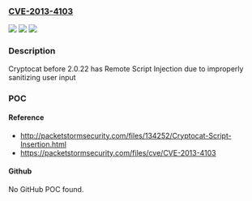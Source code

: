 ### [CVE-2013-4103](https://cve.mitre.org/cgi-bin/cvename.cgi?name=CVE-2013-4103)
![](https://img.shields.io/static/v1?label=Product&message=n%2Fa&color=blue)
![](https://img.shields.io/static/v1?label=Version&message=n%2Fa&color=blue)
![](https://img.shields.io/static/v1?label=Vulnerability&message=Remote%20Script%20Injection&color=brighgreen)

### Description

Cryptocat before 2.0.22 has Remote Script Injection due to improperly sanitizing user input

### POC

#### Reference
- http://packetstormsecurity.com/files/134252/Cryptocat-Script-Insertion.html
- https://packetstormsecurity.com/files/cve/CVE-2013-4103

#### Github
No GitHub POC found.

